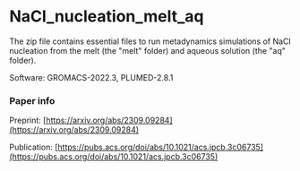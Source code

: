# NaCl_nucleation_melt_aq

The zip file contains essential files to run metadynamics simulations of NaCl nucleation from the melt (the "melt" folder) and aqueous solution (the "aq" folder).

Software: GROMACS-2022.3, PLUMED-2.8.1

### Paper info
Preprint: [https://arxiv.org/abs/2309.09284](https://arxiv.org/abs/2309.09284)

Publication: [https://pubs.acs.org/doi/abs/10.1021/acs.jpcb.3c06735](https://pubs.acs.org/doi/abs/10.1021/acs.jpcb.3c06735)

